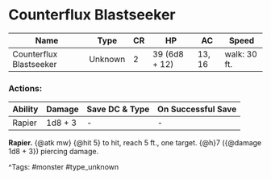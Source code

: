 # Counterflux Blastseeker

| Name | Type | CR | HP | AC | Speed |
|------|------|----|----|----|-------|
| Counterflux Blastseeker | Unknown | 2 | 39 (6d8 + 12) | 13, 16 | walk: 30 ft. |

### Actions:

| Ability | Damage | Save DC & Type | On Successful Save |
|---------|--------|----------------|--------------------|
| Rapier | 1d8 + 3 | - | - |


**Rapier.** {@atk mw} {@hit 5} to hit, reach 5 ft., one target. {@h}7 ({@damage 1d8 + 3}) piercing damage.

^Tags: #monster #type_unknown